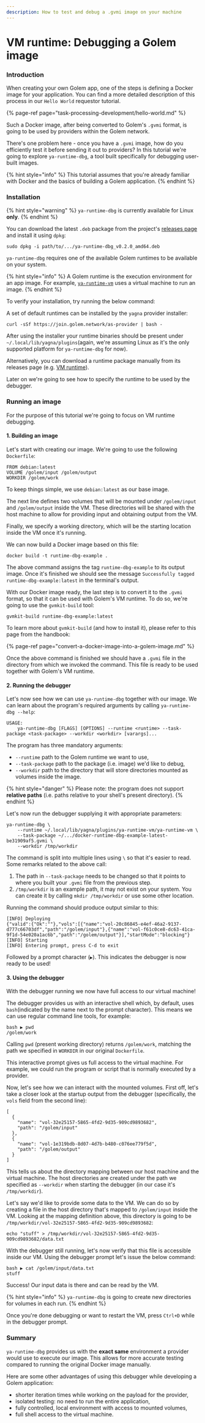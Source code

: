 ```yaml
---
description: How to test and debug a .gvmi image on your machine
---
```


# VM runtime: Debugging a Golem image

### Introduction

When creating your own Golem app, one of the steps is defining a Docker image for your application. You can find a more detailed description of this process in our `Hello World` requestor tutorial.

{% page-ref page="task-processing-development/hello-world.md" %}

Such a Docker image, after being converted to Golem's `.gvmi` format, is going to be used by providers within the Golem network.

There's one problem here - once you have a `.gvmi` image, how do you efficiently test it before sending it out to providers? In this tutorial we're going to explore `ya-runtime-dbg`, a tool built specifically for debugging user-built images.

{% hint style="info" %}
This tutorial assumes that you're already familiar with Docker and the basics of building a Golem application.
{% endhint %}

### Installation

{% hint style="warning" %}
`ya-runtime-dbg` is currently available for Linux **only**.
{% endhint %}

You can download the latest `.deb` package from the project's [releases page](https://github.com/golemfactory/ya-runtime-dbg/releases) and install it using `dpkg`:

```text
sudo dpkg -i path/to/.../ya-runtime-dbg_v0.2.0_amd64.deb
```

`ya-runtime-dbg` requires one of the available Golem runtimes to be available on your system.

{% hint style="info" %}
A Golem runtime is the execution environment for an app image. For example, [`ya-runtime-vm`](https://github.com/golemfactory/ya-runtime-vm) uses a virtual machine to run an image.
{% endhint %}

To verify your installation, try running the below command:

A set of default runtimes can be installed by the `yagna` provider installer:

```text
curl -sSf https://join.golem.network/as-provider | bash -
```

After using the installer your runtime binaries should be present under `~/.local/lib/yagna/plugins`\(again, we're assuming Linux as it's the only supported platform for `ya-runtime-dbg` for now\).

Alternatively, you can download a runtime package manually from its releases page \(e.g. [VM runtime](https://github.com/golemfactory/ya-runtime-vm/releases)\).

Later on we're going to see how to specify the runtime to be used by the debugger.

### Running an image

For the purpose of this tutorial we're going to focus on VM runtime debugging.

#### 1. Building an image

Let's start with creating our image. We're going to use the following `Dockerfile`:

```text
FROM debian:latest
VOLUME /golem/input /golem/output
WORKDIR /golem/work
```

To keep things simple, we use `debian:latest` as our base image.

The next line defines two volumes that will be mounted under `/golem/input` and `/golem/output` inside the VM. These directories will be shared with the host machine to allow for providing input and obtaining output from the VM.

Finally, we specify a working directory, which will be the starting location inside the VM once it's running.

We can now build a Docker image based on this file:

```text
docker build -t runtime-dbg-example .
```

The above command assigns the tag `runtime-dbg-example` to its output image. Once it's finished we should see the message `Successfully tagged runtime-dbg-example:latest` in the terminal's output.

With our Docker image ready, the last step is to convert it to the `.gvmi` format, so that it can be used with Golem's VM runtime. To do so, we're going to use the `gvmkit-build` tool:

```text
gvmkit-build runtime-dbg-example:latest
```

To learn more about `gvmkit-build` \(and how to install it\), please refer to this page from the handbook:

{% page-ref page="convert-a-docker-image-into-a-golem-image.md" %}

Once the above command is finished we should have a `.gvmi` file in the directory from which we invoked the command. This file is ready to be used together with Golem's VM runtime.

#### 2.  Running the debugger

Let's now see how we can use `ya-runtime-dbg` together with our image. We can learn about the program's required arguments by calling `ya-runtime-dbg --help`:

```text
USAGE:
    ya-runtime-dbg [FLAGS] [OPTIONS] --runtime <runtime> --task-package <task-package> --workdir <workdir> [varargs]...
```

The program has three mandatory arguments:

* `--runtime` path to the Golem runtime we want to use,
* `--task-package` path to the package \(i.e. image\) we'd like to debug,
* `--workdir` path to the directory that will store directories mounted as volumes inside the image.

{% hint style="danger" %}
Please note: the program does not support **relative paths** \(i.e. paths relative to your shell's present directory\).
{% endhint %}

Let's now run the debugger supplying it with appropriate parameters:

```text
ya-runtime-dbg \
    --runtime ~/.local/lib/yagna/plugins/ya-runtime-vm/ya-runtime-vm \
    --task-package ~/.../docker-runtime-dbg-example-latest-be31909af5.gvmi \
    --workdir /tmp/workdir
```

The command is split into multiple lines using `\` so that it's easier to read. Some remarks related to the above call:

1. The path in `--task-package` needs to be changed so that it points to where you built your `.gvmi` file from the previous step.
2. `/tmp/workdir` is an example path, it may not exist on your system. You can create it by calling `mkdir /tmp/workdir` or use some other location.

Running the command should produce output similar to this:

```text
[INFO] Deploying
{"valid":{"Ok":""},"vols":[{"name":"vol-20c86845-e4ef-46a2-9137-d777c66703df","path":"/golem/input"},{"name":"vol-f61c0ce8-dc63-41ca-9f1d-54e020a1ac6b","path":"/golem/output"}],"startMode":"blocking"}
[INFO] Starting
[INFO] Entering prompt, press C-d to exit
```

Followed by a prompt character \(`▶`\). This indicates the debugger is now ready to be used!

#### 3. Using the debugger

With the debugger running we now have full access to our virtual machine!

The debugger provides us with an interactive shell which, by default, uses `bash`\(indicated by the name next to the prompt character\). This means we can use regular command line tools, for example:

```text
bash ▶ pwd
/golem/work
```

Calling `pwd` \(present working directory\) returns `/golem/work`, matching the path we specified in `WORKDIR` in our original `Dockerfile`.

This interactive prompt gives us full access to the virtual machine. For example, we could run the program or script that is normally executed by a provider.

Now, let's see how we can interact with the mounted volumes. First off, let's take a closer look at the startup output from the debugger \(specifically, the `vols` field from the second line\):

```text
[
  {
    "name": "vol-32e25157-5865-4fd2-9d35-909cd9893682",
    "path": "/golem/input"
  },
  {
    "name": "vol-1e319bdb-8d07-4d7b-b480-c076ee779f5d",
    "path": "/golem/output"
  }
]
```

This tells us about the directory mapping between our host machine and the virtual machine. The host directories are created under the path we specified as `--workdir` when starting the debugger \(in our case it's `/tmp/workdir`\).

Let's say we'd like to provide some data to the VM. We can do so by creating a file in the host directory that's mapped to `/golem/input` inside the VM. Looking at the mapping definition above, this directory is going to be `/tmp/workdir/vol-32e25157-5865-4fd2-9d35-909cd9893682`:

```text
echo "stuff" > /tmp/workdir/vol-32e25157-5865-4fd2-9d35-909cd9893682/data.txt
```

With the debugger still running, let's now verify that this file is accessible inside our VM. Using the debugger prompt let's issue the below command:

```text
bash ▶ cat /golem/input/data.txt
stuff
```

Success! Our input data is there and can be read by the VM.

{% hint style="info" %}
`ya-runtime-dbg` is going to create new directories for volumes in each run.
{% endhint %}

Once you're done debugging or want to restart the VM, press `Ctrl+D` while in the debugger prompt.

### Summary

`ya-runtime-dbg` provides us with the **exact same** environment a provider would use to execute our image. This allows for more accurate testing compared to running the original Docker image manually.

Here are some other advantages of using this debugger while developing a Golem application:

* shorter iteration times while working on the payload for the provider,
* isolated testing: no need to run the entire application,
* fully controlled, local environment with access to mounted volumes,
* full shell access to the virtual machine.

